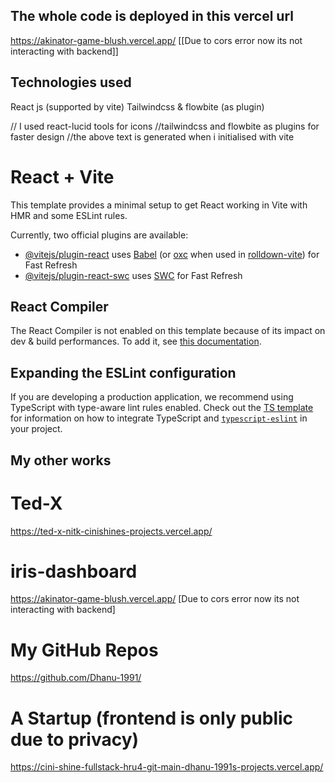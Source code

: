 ## The whole code is deployed in this vercel url
https://akinator-game-blush.vercel.app/  [[Due to cors error now its not interacting with backend]]

## Technologies used

React js (supported by vite)
Tailwindcss & flowbite (as plugin)

// I used react-lucid tools for icons
//tailwindcss and flowbite as plugins for faster design
//the above text is generated when i initialised with vite

# React + Vite

This template provides a minimal setup to get React working in Vite with HMR and some ESLint rules.

Currently, two official plugins are available:

- [@vitejs/plugin-react](https://github.com/vitejs/vite-plugin-react/blob/main/packages/plugin-react) uses [Babel](https://babeljs.io/) (or [oxc](https://oxc.rs) when used in [rolldown-vite](https://vite.dev/guide/rolldown)) for Fast Refresh
- [@vitejs/plugin-react-swc](https://github.com/vitejs/vite-plugin-react/blob/main/packages/plugin-react-swc) uses [SWC](https://swc.rs/) for Fast Refresh

## React Compiler

The React Compiler is not enabled on this template because of its impact on dev & build performances. To add it, see [this documentation](https://react.dev/learn/react-compiler/installation).

## Expanding the ESLint configuration

If you are developing a production application, we recommend using TypeScript with type-aware lint rules enabled. Check out the [TS template](https://github.com/vitejs/vite/tree/main/packages/create-vite/template-react-ts) for information on how to integrate TypeScript and [`typescript-eslint`](https://typescript-eslint.io) in your project.




## My other works

# Ted-X
https://ted-x-nitk-cinishines-projects.vercel.app/

# iris-dashboard
https://akinator-game-blush.vercel.app/  [Due to cors error now its not interacting with backend]

# My GitHub Repos
https://github.com/Dhanu-1991/

# A Startup (frontend is only public due to privacy)
https://cini-shine-fullstack-hru4-git-main-dhanu-1991s-projects.vercel.app/

